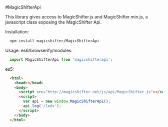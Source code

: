 #MagicShifterApi

This library gives access to MagicShifter.js and MagicShifter.min.js,
a javascript class exposing the MagicShifter Api.

Installation:
```bash
  npm install magicshifter/MagicShifterApi
```

Usage:
es6/browserify/modules:
  ```js
    import MagicShifterApi from 'magicshifterapi';
  ```
es5:
  ```html
    <html>
      <head></head>
      <body>
        <script src="http://magicshifter.net/js/api/MagicShifter.js"></script>
        <script>
          var api = new window.MagicShifterApi();
          api.log('/leds');
        </script>
      </body>
    </html>
  ```
